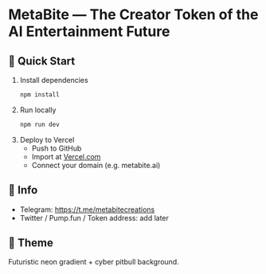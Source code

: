 # MetaBite — The Creator Token of the AI Entertainment Future

## 🚀 Quick Start
1. Install dependencies
   ```bash
   npm install
   ```
2. Run locally
   ```bash
   npm run dev
   ```
3. Deploy to Vercel
   - Push to GitHub
   - Import at [Vercel.com](https://vercel.com)
   - Connect your domain (e.g. metabite.ai)

## 🧩 Info
- Telegram: https://t.me/metabitecreations
- Twitter / Pump.fun / Token address: add later

## 🎨 Theme
Futuristic neon gradient + cyber pitbull background.
